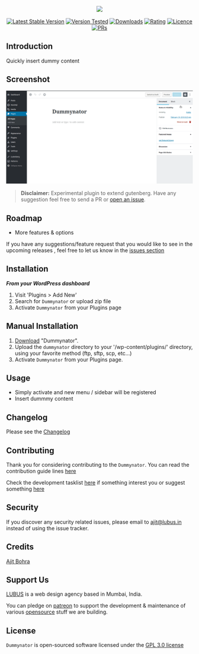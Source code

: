 <p align="center"><img src="https://user-images.githubusercontent.com/1039236/38365718-068c190e-38fb-11e8-8ada-a4a50cfd95d1.png"></p>

<p align="center">
<a href="https://wordpress.org/plugins/dummynator/"><img src="https://img.shields.io/wordpress/plugin/v/dummynator.svg" alt="Latest Stable Version"></a> <a href="https://wordpress.org/plugins/dummynator/"><img src="https://img.shields.io/wordpress/v/dummynator.svg" alt="Version Tested"></a> <a href="https://wordpress.org/plugins/dummynator/"><img src="https://img.shields.io/wordpress/plugin/dt/dummynator.svg" alt="Downloads"></a> <a href="https://wordpress.org/plugins/dummynator/"><img src="https://img.shields.io/wordpress/plugin/r/dummynator.svg" alt="Rating"></a> <a href="https://wordpress.org/plugins/dummynator/"><img src="https://img.shields.io/aur/license/yaourt.svg" alt="Licence"></a>
<a href="https://github.com/lubusin/dummynator/blob/master/CONTRIBUTING.md"><img src="https://img.shields.io/badge/PRs-welcome-brightgreen.svg?style=flat-square" alt="PRs"></a>
</p>

## Introduction

Quickly insert dummy content

## Screenshot
![Plugin Screenshot](https://raw.githubusercontent.com/lubusIN/dummynator/master/.wordpress-org/screenshot-1.gif)


>**Disclaimer:** Experimental plugin to extend gutenberg. Have any suggestion feel free to send a PR or [open an issue](https://github.com/lubusIN/dummynator/issues).

## Roadmap

- More features & options

If you have any suggestions/feature request that you would like to see in the upcoming releases , feel free to let us know in the [issues section](https://github.com/lubusIN/dummynator/issues)


## Installation

***From your WordPress dashboard***
 1. Visit 'Plugins > Add New'
 2. Search for `Dummynator`  or upload zip file
 3. Activate `Dummynator` from your Plugins page

## Manual Installation
 1. [Download](https://wordpress.org/plugins/dummynator/) "Dummynator".
 2. Upload the `dummynator` directory to your '/wp-content/plugins/' directory, using your favorite method (ftp, sftp, scp, etc...)
 3. Activate `Dummynator` from your Plugins page.

## Usage

- Simply activate and new menu / sidebar will be registered<br/>
- Insert dummmy content

## Changelog

Please see the [Changelog](CHANGELOG.md) 
## Contributing

Thank you for considering contributing to the `Dummynator`. You can read the contribution guide lines [here](CONTRIBUTING.md)

Check the development tasklist [here](https://github.com/lubusIN/dummynator/projects/1) if something interest you or suggest something [here](https://github.com/lubusIN/dummynator/issues)

## Security

If you discover any security related issues, please email to [ajit@lubus.in](mailto:ajit@lubus.com) instead of using the issue tracker.

## Credits

[Ajit Bohra](http://https://twitter.com/ajitbohra)

##  Support Us
[LUBUS](http://lubus.in) is a web design agency based in Mumbai, India.

You can pledge on [patreon](https://www.patreon.com/lubus) to support the development & maintenance of various [opensource](https://github.com/lubusIN/) stuff we are building.

## License

`Dummynator` is open-sourced software licensed under the [GPL 3.0 license](LICENSE)
